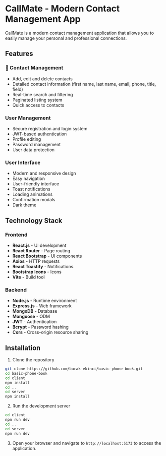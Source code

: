 # CallMate - Modern Contact Management App

CallMate is a modern contact management application that allows you to easily manage your personal and professional connections.

## Features

### 👥 Contact Management

- Add, edit and delete contacts
- Detailed contact information (first name, last name, email, phone, title, field)
- Real-time search and filtering
- Paginated listing system
- Quick access to contacts

### User Management

- Secure registration and login system
- JWT-based authentication
- Profile editing
- Password management
- User data protection

### User Interface

- Modern and responsive design
- Easy navigation
- User-friendly interface
- Toast notifications
- Loading animations
- Confirmation modals
- Dark theme

## Technology Stack

### Frontend

- **React.js** - UI development
- **React Router** - Page routing
- **React Bootstrap** - UI components
- **Axios** - HTTP requests
- **React Toastify** - Notifications
- **Bootstrap Icons** - Icons
- **Vite** - Build tool

### Backend

- **Node.js** - Runtime environment
- **Express.js** - Web framework
- **MongoDB** - Database
- **Mongoose** - ODM
- **JWT** - Authentication
- **Bcrypt** - Password hashing
- **Cors** - Cross-origin resource sharing

## Installation

1. Clone the repository

```bash
git clone https://github.com/burak-ekinci/basic-phone-book.git
cd basic-phone-book
cd client
npm install
cd ..
cd server
npm install
```

2. Run the development server

```bash
cd client
npm run dev
cd ..
cd server
npm run dev
```

3. Open your browser and navigate to `http://localhost:5173` to access the application.
